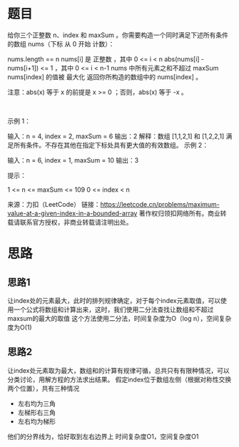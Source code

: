 # 题目
 给你三个正整数 n、index 和 maxSum 。你需要构造一个同时满足下述所有条件的数组 nums（下标 从 0 开始 计数）：

nums.length == n
nums[i] 是 正整数 ，其中 0 <= i < n
abs(nums[i] - nums[i+1]) <= 1 ，其中 0 <= i < n-1
nums 中所有元素之和不超过 maxSum
nums[index] 的值被 最大化
返回你所构造的数组中的 nums[index] 。

注意：abs(x) 等于 x 的前提是 x >= 0 ；否则，abs(x) 等于 -x 。

 

示例 1：

输入：n = 4, index = 2,  maxSum = 6
输出：2
解释：数组 [1,1,2,1] 和 [1,2,2,1] 满足所有条件。不存在其他在指定下标处具有更大值的有效数组。
示例 2：

输入：n = 6, index = 1,  maxSum = 10
输出：3
 

提示：

1 <= n <= maxSum <= 109
0 <= index < n


来源：力扣（LeetCode）
链接：https://leetcode.cn/problems/maximum-value-at-a-given-index-in-a-bounded-array
著作权归领扣网络所有。商业转载请联系官方授权，非商业转载请注明出处。

# 思路

## 思路1
让index处的元素最大，此时的排列规律确定，对于每个index元素取值，可以使用一个公式将数组和计算出来，这时，我们使用二分法查找让数组和不超过maxsum的最大的取值
这个方法使用二分法，时间复杂度为O（log n），空间复杂度为O(1)

## 思路2
让index处元素取为最大，数组和的计算有规律可循，总共只有有限种情况，可以分类讨论，用解方程的方法求出结果。
假定index位于数组左侧（根据对称性交换两个位置），共有三种情况
* 左右均为三角
* 左梯形右三角
* 左右均为梯形

他们的分界线为，恰好取到左右边界上
时间复杂度O1，空间复杂度O1